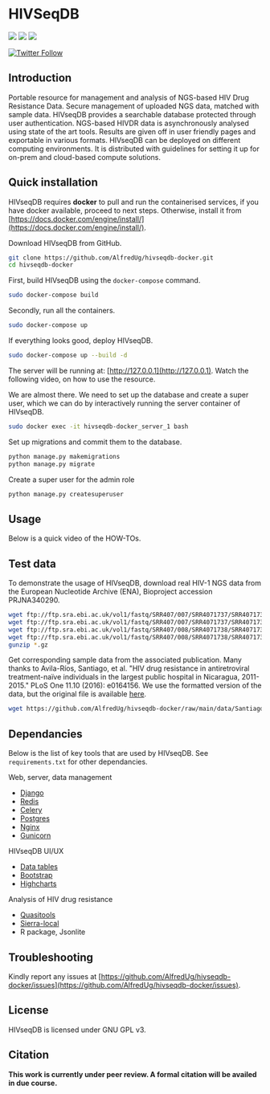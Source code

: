 # HIVSeqDB

[![](https://img.shields.io/badge/uses-docker-orange)](https://docs.docker.com/get-docker)
[![](https://img.shields.io/badge/uses-conda-yellowgreen)](https://docs.conda.io/projects/conda/en/latest/user-guide/install/index.html)
[![](https://img.shields.io/badge/License-GPLv3-blue.svg)](https://www.gnu.org/licenses/gpl-3.0)

[![Twitter Follow](https://img.shields.io/twitter/follow/alfred_ug.svg?style=social)](https://twitter.com/alfred_ug) 

## Introduction

Portable resource for management and analysis of NGS-based HIV Drug Resistance Data. Secure management of uploaded NGS data, matched with sample data. HIVseqDB provides a searchable database protected through user authentication. NGS-based HIVDR data is asynchronously analysed using state of the art tools. Results are given off in user friendly pages and exportable in various formats. HIVseqDB can be deployed on different computing environments. It is distributed with guidelines for setting it up for on-prem and cloud-based compute solutions.

## Quick installation

HIVseqDB requires **docker** to pull and run the containerised services, if you have docker available, proceed to next steps. Otherwise, install it from [https://docs.docker.com/engine/install/](https://docs.docker.com/engine/install/).

Download HIVseqDB from GitHub.
```bash
git clone https://github.com/AlfredUg/hivseqdb-docker.git
cd hivseqdb-docker
```

First, build HIVseqDB using the `docker-compose` command.

```bash
sudo docker-compose build
```

Secondly, run all the containers.

```bash
sudo docker-compose up
```

If everything looks good, deploy HIVseqDB.

```bash
sudo docker-compose up --build -d
```

The server will be running at: [http://127.0.0.1](http://127.0.0.1). Watch the following video, on how to use the resource.

We are almost there. We need to set up the database and create a super user, which we can do by interactively running the server container of HIVseqDB.

```bash
sudo docker exec -it hivseqdb-docker_server_1 bash
```

Set up migrations and commit them to the database.

```bash
python manage.py makemigrations
python manage.py migrate
```

Create a super user for the admin role

```bash
python manage.py createsuperuser
```

## Usage

Below is a quick video of the HOW-TOs. 

## Test data

To demonstrate the usage of HIVseqDB, download real HIV-1 NGS data from the European Nucleotide Archive (ENA), Bioproject accession PRJNA340290. 

```bash
wget ftp://ftp.sra.ebi.ac.uk/vol1/fastq/SRR407/007/SRR4071737/SRR4071737_1.fastq.gz
wget ftp://ftp.sra.ebi.ac.uk/vol1/fastq/SRR407/007/SRR4071737/SRR4071737_2.fastq.gz
wget ftp://ftp.sra.ebi.ac.uk/vol1/fastq/SRR407/008/SRR4071738/SRR4071738_1.fastq.gz
wget ftp://ftp.sra.ebi.ac.uk/vol1/fastq/SRR407/008/SRR4071738/SRR4071738_2.fastq.gz
gunzip *.gz
```

Get corresponding sample data from the associated publication. Many thanks to Avila-Ríos, Santiago, et al. "HIV drug resistance in antiretroviral treatment-naïve individuals in the largest public hospital in Nicaragua, 2011-2015." PLoS One 11.10 (2016): e0164156. We use the formatted version of the data, but the original file is available [here](https://journals.plos.org/plosone/article?id=10.1371/journal.pone.0164156#sec024).

```bash
wget https://github.com/AlfredUg/hivseqdb-docker/raw/main/data/Santiago_Nicagura_2016.csv
```

## Dependancies

Below is the list of key tools that are used by HIVseqDB. See `requirements.txt` for other dependancies.

Web, server, data management
+ [Django](#)
+ [Redis](#)
+ [Celery](#)
+ [Postgres](#)
+ [Nginx](#)
+ [Gunicorn](#)

HIVseqDB UI/UX
+ [Data tables](#)
+ [Bootstrap](#)
+ [Highcharts](#)

Analysis of HIV drug resistance
+ [Quasitools](https://phac-nml.github.io/quasitools/)
+ [Sierra-local](https://github.com/PoonLab/sierra-local)
+ R package, Jsonlite

## Troubleshooting

Kindly report any issues at [https://github.com/AlfredUg/hivseqdb-docker/issues](https://github.com/AlfredUg/hivseqdb-docker/issues).

## License

HIVseqDB is licensed under GNU GPL v3.

## Citation

**This work is currently under peer review. A formal citation will be availed in due course.**
